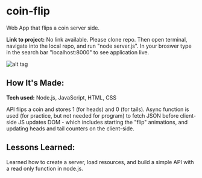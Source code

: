 # coin-flip
Web App that flips a coin server side.

**Link to project:** No link available. Please clone repo. Then open terminal, navigate into the local repo, and run "node server.js". In your broswer type in the search bar "localhost:8000" to see application live. 

![alt tag](https://i.imgur.com/4dIw7GA.gif)

## How It's Made:

**Tech used:** Node.js, JavaScript, HTML, CSS

API flips a coin and stores 1 (for heads) and 0 (for tails). Async function is used (for practice, but not needed for program) to fetch 
JSON before client-side JS updates DOM - which includes starting the "flip" animations, and updating heads and tail counters on the client-side.

## Lessons Learned:
Learned how to create a server, load resources, and build a simple API with a read only function in node.js. 
